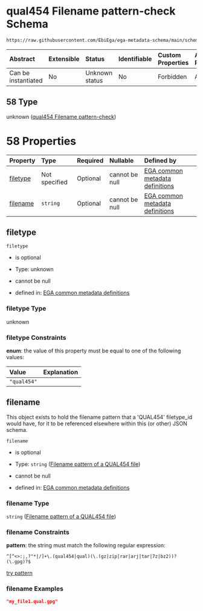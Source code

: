 # qual454 Filename pattern-check Schema

```txt
https://raw.githubusercontent.com/EbiEga/ega-metadata-schema/main/schemas/EGA.common-definitions.json#/definitions/filename-filetype-pattern-check/anyOf/58
```



| Abstract            | Extensible | Status         | Identifiable | Custom Properties | Additional Properties | Access Restrictions | Defined In                                                                                           |
| :------------------ | :--------- | :------------- | :----------- | :---------------- | :-------------------- | :------------------ | :--------------------------------------------------------------------------------------------------- |
| Can be instantiated | No         | Unknown status | No           | Forbidden         | Allowed               | none                | [EGA.common-definitions.json\*](../../../schemas/EGA.common-definitions.json "open original schema") |

## 58 Type

unknown ([qual454 Filename pattern-check](ega-12-definitions-check-filetype-checks-based-on-its-filename-anyof-qual454-filename-pattern-check.md))

# 58 Properties

| Property              | Type          | Required | Nullable       | Defined by                                                                                                                                                                                                                                                                                                                                                                |
| :-------------------- | :------------ | :------- | :------------- | :------------------------------------------------------------------------------------------------------------------------------------------------------------------------------------------------------------------------------------------------------------------------------------------------------------------------------------------------------------------------ |
| [filetype](#filetype) | Not specified | Optional | cannot be null | [EGA common metadata definitions](ega-12-definitions-check-filetype-checks-based-on-its-filename-anyof-qual454-filename-pattern-check-properties-filetype.md "https://raw.githubusercontent.com/EbiEga/ega-metadata-schema/main/schemas/EGA.common-definitions.json#/definitions/filename-filetype-pattern-check/anyOf/58/properties/filetype")                           |
| [filename](#filename) | `string`      | Optional | cannot be null | [EGA common metadata definitions](ega-12-definitions-check-filetype-checks-based-on-its-filename-anyof-qual454-filename-pattern-check-properties-filename-pattern-of-a-qual454-file.md "https://raw.githubusercontent.com/EbiEga/ega-metadata-schema/main/schemas/EGA.common-definitions.json#/definitions/filename-filetype-pattern-check/anyOf/58/properties/filename") |

## filetype



`filetype`

*   is optional

*   Type: unknown

*   cannot be null

*   defined in: [EGA common metadata definitions](ega-12-definitions-check-filetype-checks-based-on-its-filename-anyof-qual454-filename-pattern-check-properties-filetype.md "https://raw.githubusercontent.com/EbiEga/ega-metadata-schema/main/schemas/EGA.common-definitions.json#/definitions/filename-filetype-pattern-check/anyOf/58/properties/filetype")

### filetype Type

unknown

### filetype Constraints

**enum**: the value of this property must be equal to one of the following values:

| Value       | Explanation |
| :---------- | :---------- |
| `"qual454"` |             |

## filename

This object exists to hold the filename pattern that a 'QUAL454' filetype\_id would have, for it to be referenced elsewhere within this (or other) JSON schema.

`filename`

*   is optional

*   Type: `string` ([Filename pattern of a QUAL454 file](ega-12-definitions-check-filetype-checks-based-on-its-filename-anyof-qual454-filename-pattern-check-properties-filename-pattern-of-a-qual454-file.md))

*   cannot be null

*   defined in: [EGA common metadata definitions](ega-12-definitions-check-filetype-checks-based-on-its-filename-anyof-qual454-filename-pattern-check-properties-filename-pattern-of-a-qual454-file.md "https://raw.githubusercontent.com/EbiEga/ega-metadata-schema/main/schemas/EGA.common-definitions.json#/definitions/filename-filetype-pattern-check/anyOf/58/properties/filename")

### filename Type

`string` ([Filename pattern of a QUAL454 file](ega-12-definitions-check-filetype-checks-based-on-its-filename-anyof-qual454-filename-pattern-check-properties-filename-pattern-of-a-qual454-file.md))

### filename Constraints

**pattern**: the string must match the following regular expression:&#x20;

```regexp
^[^<>:;,?"*|/]+\.(qual454|qual)(\.(gz|zip|rar|arj|tar|7z|bz2))?(\.gpg)?$
```

[try pattern](https://regexr.com/?expression=%5E%5B%5E%3C%3E%3A%3B%2C%3F%22*%7C%2F%5D%2B%5C.\(qual454%7Cqual\)\(%5C.\(gz%7Czip%7Crar%7Carj%7Ctar%7C7z%7Cbz2\)\)%3F\(%5C.gpg\)%3F%24 "try regular expression with regexr.com")

### filename Examples

```json
"my_file1.qual.gpg"
```
